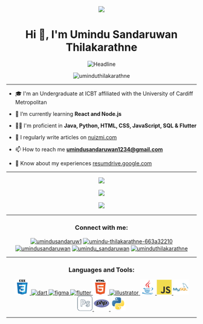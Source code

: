 <div align=center>
        <img src = "https://github.com/7oSkaaa/7oSkaaa/blob/main/Images/about_me.gif?raw=true" width = 150px>
</div>

<h1 align="center">Hi 👋, I'm Umindu Sandaruwan Thilakarathne</h1>

<div align=center>
        <img src="https://readme-typing-svg.herokuapp.com?color=%236FDA44&size=23&center=true&vCenter=true&width=1000&height=50&lines=Creative+and+Innovative+Software+and+Web+Developer" alt="Headline" />
</div>

<p align="center"> <img src="https://komarev.com/ghpvc/?username=uminduthilakarathne&label=Profile%20views&color=0e75b6&style=flat" alt="uminduthilakarathne" /> </p>

---

- 🎓 I'm an Undergraduate at ICBT affiliated with the University of Cardiff Metropolitan

- 🌱 I’m currently learning **React and Node.js**

- 🧑‍💻 I'm proficient in **Java, Python, HTML, CSS, JavaScript, SQL & Flutter**
  
- 📝 I regularly write articles on [nuizmi.com](nuizmi.com)

- 📫 How to reach me **umindusandaruwan1234@gmail.com**

- 📄 Know about my experiences [resumdrive.google.com](resumdrive.google.com)

---
<p align="center"><img src="https://github-readme-stats.vercel.app/api/top-langs/?username=uminduthilakarathne&layout=compact&hide=TSQL&theme=chartreuse-dark"></p>
<p align="center" ><img src="https://github-readme-stats.vercel.app/api?username=uminduthilakarathne&count_private=true&show_icons=true&&theme=chartreuse-dark&include_all_commits=true" width="400"></p> 
<p align="center" ><img src="https://github-readme-streak-stats.herokuapp.com?user=uminduthilakarathne&theme=chartreuse-dark"></p>


---

<h3 align="center">Connect with me:</h3>

<p align="center">
<a href="https://twitter.com/umindusandaruw1" target="blank"><img align="center" src="https://raw.githubusercontent.com/rahuldkjain/github-profile-readme-generator/master/src/images/icons/Social/twitter.svg" alt="umindusandaruw1" height="30" width="40" /></a>
<a href="https://linkedin.com/in/umindu-thilakarathne-663a32210" target="blank"><img align="center" src="https://raw.githubusercontent.com/rahuldkjain/github-profile-readme-generator/master/src/images/icons/Social/linked-in-alt.svg" alt="umindu-thilakarathne-663a32210" height="30" width="40" /></a>
<a href="https://fb.com/umindusandaruwan" target="blank"><img align="center" src="https://raw.githubusercontent.com/rahuldkjain/github-profile-readme-generator/master/src/images/icons/Social/facebook.svg" alt="umindusandaruwan" height="30" width="40" /></a>
<a href="https://www.instagram.com/umindu_sandaruwan" target="blank"><img align="center" src="https://raw.githubusercontent.com/rahuldkjain/github-profile-readme-generator/master/src/images/icons/Social/instagram.svg" alt="umindu_sandaruwan" height="30" width="40" /></a>
<a href="https://www.behance.net/uminduthilakarathne" target="blank"><img align="center" src="https://raw.githubusercontent.com/rahuldkjain/github-profile-readme-generator/master/src/images/icons/Social/behance.svg" alt="uminduthilakarathne" height="30" width="40" /></a>
</p>

---

<h3 align="center">Languages and Tools:</h3>

<p align="center"> 
<a href="https://www.w3schools.com/css/" target="_blank" rel="noreferrer"> <img src="https://raw.githubusercontent.com/devicons/devicon/master/icons/css3/css3-original-wordmark.svg" alt="css3" width="40" height="40"/> </a> <a href="https://dart.dev" target="_blank" rel="noreferrer"> <img src="https://www.vectorlogo.zone/logos/dartlang/dartlang-icon.svg" alt="dart" width="40" height="40"/> </a> <a href="https://www.figma.com/" target="_blank" rel="noreferrer"> <img src="https://www.vectorlogo.zone/logos/figma/figma-icon.svg" alt="figma" width="40" height="40"/> </a> <a href="https://flutter.dev" target="_blank" rel="noreferrer"> <img src="https://www.vectorlogo.zone/logos/flutterio/flutterio-icon.svg" alt="flutter" width="40" height="40"/> </a> <a href="https://www.w3.org/html/" target="_blank" rel="noreferrer"> <img src="https://raw.githubusercontent.com/devicons/devicon/master/icons/html5/html5-original-wordmark.svg" alt="html5" width="40" height="40"/> </a> <a href="https://www.adobe.com/in/products/illustrator.html" target="_blank" rel="noreferrer"> <img src="https://www.vectorlogo.zone/logos/adobe_illustrator/adobe_illustrator-icon.svg" alt="illustrator" width="40" height="40"/> </a> <a href="https://www.java.com" target="_blank" rel="noreferrer"> <img src="https://raw.githubusercontent.com/devicons/devicon/master/icons/java/java-original.svg" alt="java" width="40" height="40"/> </a> <a href="https://developer.mozilla.org/en-US/docs/Web/JavaScript" target="_blank" rel="noreferrer"> <img src="https://raw.githubusercontent.com/devicons/devicon/master/icons/javascript/javascript-original.svg" alt="javascript" width="40" height="40"/> </a>  <a href="https://www.mysql.com/" target="_blank" rel="noreferrer"> <img src="https://raw.githubusercontent.com/devicons/devicon/master/icons/mysql/mysql-original-wordmark.svg" alt="mysql" width="40" height="40"/> </a> <a href="https://www.photoshop.com/en" target="_blank" rel="noreferrer"> <img src="https://raw.githubusercontent.com/devicons/devicon/master/icons/photoshop/photoshop-line.svg" alt="photoshop" width="40" height="40"/> </a> <a href="https://www.php.net" target="_blank" rel="noreferrer"> <img src="https://raw.githubusercontent.com/devicons/devicon/master/icons/php/php-original.svg" alt="php" width="40" height="40"/> </a> <a href="https://www.python.org" target="_blank" rel="noreferrer"> <img src="https://raw.githubusercontent.com/devicons/devicon/master/icons/python/python-original.svg" alt="python" width="40" height="40"/> </a> </p>

---
